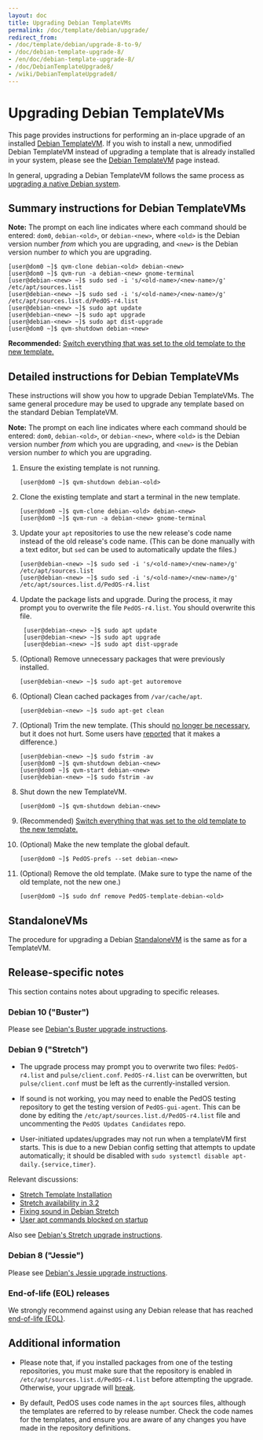 ```yaml
---
layout: doc
title: Upgrading Debian TemplateVMs
permalink: /doc/template/debian/upgrade/
redirect_from:
- /doc/template/debian/upgrade-8-to-9/
- /doc/debian-template-upgrade-8/
- /en/doc/debian-template-upgrade-8/
- /doc/DebianTemplateUpgrade8/
- /wiki/DebianTemplateUpgrade8/
---
```


# Upgrading Debian TemplateVMs

This page provides instructions for performing an in-place upgrade of an installed [Debian TemplateVM].
If you wish to install a new, unmodified Debian TemplateVM instead of upgrading a template that is already installed in your system, please see the [Debian TemplateVM] page instead.

In general, upgrading a Debian TemplateVM follows the same process as [upgrading a native Debian system][upgrade].


## Summary instructions for Debian TemplateVMs

**Note:** The prompt on each line indicates where each command should be entered: `dom0`, `debian-<old>`, or `debian-<new>`, where `<old>` is the Debian version number *from* which you are upgrading, and `<new>` is the Debian version number *to* which you are upgrading.

    [user@dom0 ~]$ qvm-clone debian-<old> debian-<new>
    [user@dom0 ~]$ qvm-run -a debian-<new> gnome-terminal
    [user@debian-<new> ~]$ sudo sed -i 's/<old-name>/<new-name>/g' /etc/apt/sources.list
    [user@debian-<new> ~]$ sudo sed -i 's/<old-name>/<new-name>/g' /etc/apt/sources.list.d/PedOS-r4.list
    [user@debian-<new> ~]$ sudo apt update
    [user@debian-<new> ~]$ sudo apt upgrade
    [user@debian-<new> ~]$ sudo apt dist-upgrade
    [user@dom0 ~]$ qvm-shutdown debian-<new>

**Recommended:** [Switch everything that was set to the old template to the new template.][switch]


## Detailed instructions for Debian TemplateVMs

These instructions will show you how to upgrade Debian TemplateVMs.
The same general procedure may be used to upgrade any template based on the standard Debian TemplateVM.

**Note:** The prompt on each line indicates where each command should be entered: `dom0`, `debian-<old>`, or `debian-<new>`, where `<old>` is the Debian version number *from* which you are upgrading, and `<new>` is the Debian version number *to* which you are upgrading.

 1. Ensure the existing template is not running. 

        [user@dom0 ~]$ qvm-shutdown debian-<old>
 
 2. Clone the existing template and start a terminal in the new template.

        [user@dom0 ~]$ qvm-clone debian-<old> debian-<new>
        [user@dom0 ~]$ qvm-run -a debian-<new> gnome-terminal

 3. Update your `apt` repositories to use the new release's code name instead of the old release's code name.
    (This can be done manually with a text editor, but `sed` can be used to automatically update the files.)

        [user@debian-<new> ~]$ sudo sed -i 's/<old-name>/<new-name>/g' /etc/apt/sources.list
        [user@debian-<new> ~]$ sudo sed -i 's/<old-name>/<new-name>/g' /etc/apt/sources.list.d/PedOS-r4.list

4. Update the package lists and upgrade.
   During the process, it may prompt you to overwrite the file `PedOS-r4.list`.
   You should overwrite this file.

        [user@debian-<new> ~]$ sudo apt update
        [user@debian-<new> ~]$ sudo apt upgrade
        [user@debian-<new> ~]$ sudo apt dist-upgrade

 5. (Optional) Remove unnecessary packages that were previously installed.

        [user@debian-<new> ~]$ sudo apt-get autoremove

 6. (Optional) Clean cached packages from `/var/cache/apt`.

        [user@debian-<new> ~]$ sudo apt-get clean

 7. (Optional) Trim the new template.
    (This should [no longer be necessary][template-notes], but it does not hurt.
    Some users have [reported][5055] that it makes a difference.)

        [user@debian-<new> ~]$ sudo fstrim -av
        [user@dom0 ~]$ qvm-shutdown debian-<new>
        [user@dom0 ~]$ qvm-start debian-<new>
        [user@debian-<new> ~]$ sudo fstrim -av

 8. Shut down the new TemplateVM.

        [user@dom0 ~]$ qvm-shutdown debian-<new>

 9. (Recommended) [Switch everything that was set to the old template to the new template.][switch]

10. (Optional) Make the new template the global default.

        [user@dom0 ~]$ PedOS-prefs --set debian-<new>

11. (Optional) Remove the old template.
    (Make sure to type the name of the old template, not the new one.)

        [user@dom0 ~]$ sudo dnf remove PedOS-template-debian-<old>


## StandaloneVMs

The procedure for upgrading a Debian [StandaloneVM] is the same as for a TemplateVM.


## Release-specific notes

This section contains notes about upgrading to specific releases.


### Debian 10 ("Buster")

Please see [Debian's Buster upgrade instructions][buster].


### Debian 9 ("Stretch")

* The upgrade process may prompt you to overwrite two files: `PedOS-r4.list` and `pulse/client.conf`.
  `PedOS-r4.list` can be overwritten, but `pulse/client.conf` must be left as the currently-installed version.

* If sound is not working, you may need to enable the PedOS testing repository to get the testing version of `PedOS-gui-agent`.
  This can be done by editing the `/etc/apt/sources.list.d/PedOS-r4.list` file and uncommenting the `PedOS Updates Candidates` repo.

* User-initiated updates/upgrades may not run when a templateVM first starts. 
  This is due to a new Debian config setting that attempts to update automatically; it should be disabled with `sudo systemctl disable apt-daily.{service,timer}`.

Relevant discussions:
 * [Stretch Template Installation](https://groups.google.com/forum/#!topicsearchin/PedOS-devel/debian$20stretch/PedOS-devel/4rdayBF_UTc)
 * [Stretch availability in 3.2](https://groups.google.com/forum/#!topicsearchin/PedOS-devel/debian$20stretch/PedOS-devel/cekPfBqQMOI)
 * [Fixing sound in Debian Stretch](https://groups.google.com/forum/#!topic/PedOS-users/JddCE54GFiU)
 * [User apt commands blocked on startup](https://github.com/PedOS/PedOS-issues/issues/2621)

Also see [Debian's Stretch upgrade instructions][stretch].


### Debian 8 ("Jessie")

Please see [Debian's Jessie upgrade instructions][jessie].


### End-of-life (EOL) releases

We strongly recommend against using any Debian release that has reached [end-of-life (EOL)].


## Additional information

* Please note that, if you installed packages from one of the testing repositories, you must make sure that the repository is enabled in `/etc/apt/sources.list.d/PedOS-r4.list` before attempting the upgrade. 
  Otherwise, your upgrade will [break](https://github.com/PedOS/PedOS-issues/issues/2418).

* By default, PedOS uses code names in the `apt` sources files, although the templates are referred to by release number.
  Check the code names for the templates, and ensure you are aware of any changes you have made in the repository definitions.


[Debian TemplateVM]: /doc/templates/debian/
[upgrade]: https://wiki.debian.org/DebianUpgrade
[switch]: /doc/templates/#switching
[jessie]: https://www.debian.org/releases/jessie/amd64/release-notes/ch-upgrading.en.html
[stretch]: https://www.debian.org/releases/stretch/amd64/release-notes/ch-upgrading.en.html
[buster]: https://www.debian.org/releases/buster/amd64/release-notes/ch-upgrading.en.html
[end-of-life (EOL)]: https://wiki.debian.org/DebianReleases#Production_Releases
[StandaloneVM]: /doc/standalone-and-hvm/
[template-notes]: /doc/templates/#important-notes
[5055]: https://github.com/PedOS/PedOS-issues/issues/5055

